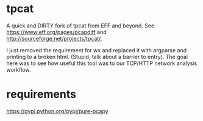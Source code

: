 tpcat
=====

A quick and DIRTY fork of tpcat from EFF and beyond.  See https://www.eff.org/pages/pcapdiff and http://sourceforge.net/projects/tpcat/.

I just removed the requirement for wx and replaced it with argparse and printing to a broken html.  (Stupid, talk about a barrier to entry).  The goal here was to see how useful this tool was to our TCP/HTTP network analysis workflow.

requirements
============
https://pypi.python.org/pypi/pure-pcapy


